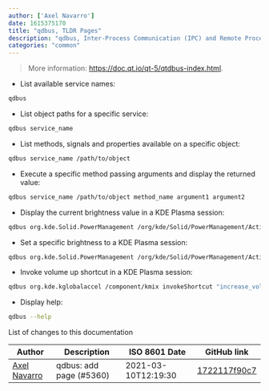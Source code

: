 ```yaml
---
author: ['Axel Navarro']
date: 1615375170
title: "qdbus, TLDR Pages"
description: "qdbus, Inter-Process Communication (IPC) and Remote Procedure Calling (RPC) mechanism originally developed for Linux."
categories: "common"
---
```

> More information: <https://doc.qt.io/qt-5/qtdbus-index.html>.

- List available service names:

```bash
qdbus
```

- List object paths for a specific service:

```bash
qdbus service_name
```

- List methods, signals and properties available on a specific object:

```bash
qdbus service_name /path/to/object
```

- Execute a specific method passing arguments and display the returned value:

```bash
qdbus service_name /path/to/object method_name argument1 argument2
```

- Display the current brightness value in a KDE Plasma session:

```bash
qdbus org.kde.Solid.PowerManagement /org/kde/Solid/PowerManagement/Actions/BrightnessControl org.kde.Solid.PowerManagement.Actions.BrightnessControl.brightness
```

- Set a specific brightness to a KDE Plasma session:

```bash
qdbus org.kde.Solid.PowerManagement /org/kde/Solid/PowerManagement/Actions/BrightnessControl org.kde.Solid.PowerManagement.Actions.BrightnessControl.setBrightness 5000
```

- Invoke volume up shortcut in a KDE Plasma session:

```bash
qdbus org.kde.kglobalaccel /component/kmix invokeShortcut "increase_volume"
```

- Display help:

```bash
qdbus --help
```
List of changes to this documentation


Author | Description | ISO 8601 Date | GitHub link
------|-----|-----|-----
[Axel Navarro](mailto:navarroaxel@gmail.com) | qdbus: add page (#5360) | 2021-03-10T12:19:30 | [1722117f90c7](https://github.com/tldr-pages/tldr/commit/1722117f90c7be84a91df4d8d2ce3f36f516a381)

